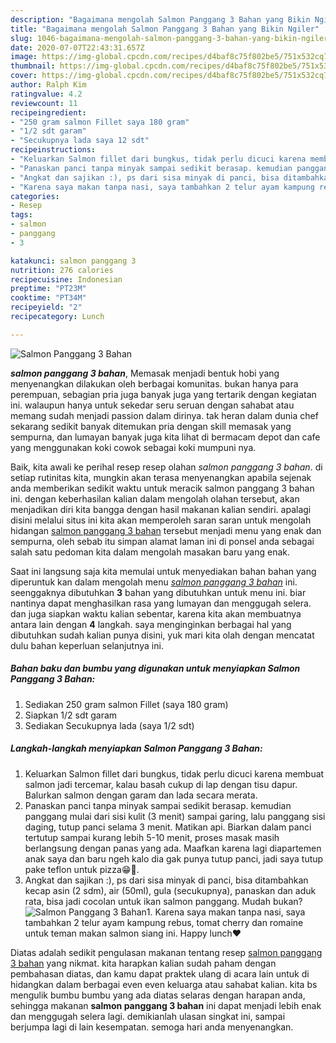 ```yaml
---
description: "Bagaimana mengolah Salmon Panggang 3 Bahan yang Bikin Ngiler"
title: "Bagaimana mengolah Salmon Panggang 3 Bahan yang Bikin Ngiler"
slug: 1046-bagaimana-mengolah-salmon-panggang-3-bahan-yang-bikin-ngiler
date: 2020-07-07T22:43:31.657Z
image: https://img-global.cpcdn.com/recipes/d4baf8c75f802be5/751x532cq70/salmon-panggang-3-bahan-foto-resep-utama.jpg
thumbnail: https://img-global.cpcdn.com/recipes/d4baf8c75f802be5/751x532cq70/salmon-panggang-3-bahan-foto-resep-utama.jpg
cover: https://img-global.cpcdn.com/recipes/d4baf8c75f802be5/751x532cq70/salmon-panggang-3-bahan-foto-resep-utama.jpg
author: Ralph Kim
ratingvalue: 4.2
reviewcount: 11
recipeingredient:
- "250 gram salmon Fillet saya 180 gram"
- "1/2 sdt garam"
- "Secukupnya lada saya 12 sdt"
recipeinstructions:
- "Keluarkan Salmon fillet dari bungkus, tidak perlu dicuci karena membuat salmon jadi tercemar, kalau basah cukup di lap dengan tisu dapur. Balurkan salmon dengan garam dan lada secara merata."
- "Panaskan panci tanpa minyak sampai sedikit berasap. kemudian panggang mulai dari sisi kulit (3 menit) sampai garing, lalu panggang sisi daging, tutup panci selama 3 menit. Matikan api. Biarkan dalam panci tertutup sampai kurang lebih 5-10 menit, proses masak masih berlangsung dengan panas yang ada. Maafkan karena lagi diapartemen anak saya dan baru ngeh kalo dia gak punya tutup panci, jadi saya tutup pake teflon untuk pizza😁🤭."
- "Angkat dan sajikan :), ps dari sisa minyak di panci, bisa ditambahkan kecap asin (2 sdm), air (50ml), gula (secukupnya), panaskan dan aduk rata, bisa jadi cocolan untuk ikan salmon panggang. Mudah bukan?"
- "Karena saya makan tanpa nasi, saya tambahkan 2 telur ayam kampung rebus, tomat cherry dan romaine untuk teman makan salmon siang ini. Happy lunch❤"
categories:
- Resep
tags:
- salmon
- panggang
- 3

katakunci: salmon panggang 3 
nutrition: 276 calories
recipecuisine: Indonesian
preptime: "PT23M"
cooktime: "PT34M"
recipeyield: "2"
recipecategory: Lunch

---
```



![Salmon Panggang 3 Bahan](https://img-global.cpcdn.com/recipes/d4baf8c75f802be5/751x532cq70/salmon-panggang-3-bahan-foto-resep-utama.jpg)

<b><i>salmon panggang 3 bahan</i></b>, Memasak menjadi bentuk hobi yang menyenangkan dilakukan oleh berbagai komunitas. bukan hanya para perempuan, sebagian pria juga banyak juga yang tertarik dengan kegiatan ini. walaupun hanya untuk sekedar seru seruan dengan sahabat atau memang sudah menjadi passion dalam dirinya. tak heran dalam dunia chef sekarang sedikit banyak ditemukan pria dengan skill memasak yang sempurna, dan lumayan banyak juga kita lihat di bermacam depot dan cafe yang menggunakan koki cowok sebagai koki mumpuni nya.



Baik, kita awali ke perihal resep resep olahan <i>salmon panggang 3 bahan</i>. di setiap rutinitas kita, mungkin akan terasa menyenangkan apabila sejenak anda memberikan sedikit waktu untuk meracik salmon panggang 3 bahan ini. dengan keberhasilan kalian dalam mengolah olahan tersebut, akan menjadikan diri kita bangga dengan hasil makanan kalian sendiri. apalagi disini melalui situs ini kita akan memperoleh saran saran untuk mengolah hidangan <u>salmon panggang 3 bahan</u> tersebut menjadi menu yang enak dan sempurna, oleh sebab itu simpan alamat laman ini di ponsel anda sebagai salah satu pedoman kita dalam mengolah masakan baru yang enak.


Saat ini langsung saja kita memulai untuk menyediakan bahan bahan yang diperuntuk kan dalam mengolah menu <u><i>salmon panggang 3 bahan</i></u> ini. seenggaknya dibutuhkan <b>3</b> bahan yang dibutuhkan untuk menu ini. biar nantinya dapat menghasilkan rasa yang lumayan dan menggugah selera. dan juga siapkan waktu kalian sebentar, karena kita akan membuatnya antara lain dengan <b>4</b> langkah. saya menginginkan berbagai hal yang dibutuhkan sudah kalian punya disini, yuk mari kita olah dengan mencatat dulu bahan keperluan selanjutnya ini.

<!--inarticleads1-->

##### Bahan baku dan bumbu yang digunakan untuk menyiapkan Salmon Panggang 3 Bahan:

1. Sediakan 250 gram salmon Fillet (saya 180 gram)
1. Siapkan 1/2 sdt garam
1. Sediakan Secukupnya lada (saya 1/2 sdt)




<!--inarticleads2-->

##### Langkah-langkah menyiapkan Salmon Panggang 3 Bahan:

1. Keluarkan Salmon fillet dari bungkus, tidak perlu dicuci karena membuat salmon jadi tercemar, kalau basah cukup di lap dengan tisu dapur. Balurkan salmon dengan garam dan lada secara merata.
1. Panaskan panci tanpa minyak sampai sedikit berasap. kemudian panggang mulai dari sisi kulit (3 menit) sampai garing, lalu panggang sisi daging, tutup panci selama 3 menit. Matikan api. Biarkan dalam panci tertutup sampai kurang lebih 5-10 menit, proses masak masih berlangsung dengan panas yang ada. Maafkan karena lagi diapartemen anak saya dan baru ngeh kalo dia gak punya tutup panci, jadi saya tutup pake teflon untuk pizza😁🤭.
1. Angkat dan sajikan :), ps dari sisa minyak di panci, bisa ditambahkan kecap asin (2 sdm), air (50ml), gula (secukupnya), panaskan dan aduk rata, bisa jadi cocolan untuk ikan salmon panggang. Mudah bukan?
<img src="//assets-global.cpcdn.com/assets/icons/button_play-2c75c40dde080a61004c1f40b05d8f140eaff45d7e9e6481dc71c63d2e7c4909.png" alt="Salmon Panggang 3 Bahan">1. Karena saya makan tanpa nasi, saya tambahkan 2 telur ayam kampung rebus, tomat cherry dan romaine untuk teman makan salmon siang ini. Happy lunch❤




Diatas adalah sedikit pengulasan makanan tentang resep <u>salmon panggang 3 bahan</u> yang nikmat. kita harapkan kalian sudah paham dengan pembahasan diatas, dan kamu dapat praktek ulang di acara lain untuk di hidangkan dalam berbagai even even keluarga atau sahabat kalian. kita bs mengulik bumbu bumbu yang ada diatas selaras dengan harapan anda, sehingga makanan <b>salmon panggang 3 bahan</b> ini dapat menjadi lebih enak dan menggugah selera lagi. demikianlah ulasan singkat ini, sampai berjumpa lagi di lain kesempatan. semoga hari anda menyenangkan.
